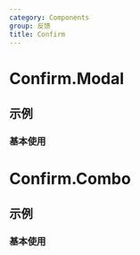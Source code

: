 ```yaml
---
category: Components
group: 反馈
title: Confirm
---
```


# Confirm.Modal

## 示例

### 基本使用

<code src="./demos/Modal.jsx"></code>

# Confirm.Combo

## 示例

### 基本使用

<code src="./demos/Combo.jsx"></code>
